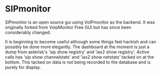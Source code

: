 SIPmonitor
==========

SIPmonitor is an open source gui using VoIPmonitor as the backend. It was originally forked from VoipMonitor Free GUI but has since been considerably changed.

It is beginning to become useful although some things feel hackish and can possibly be done more elegantly. The dashboard at the moment is just a dump from asterisk's 'sip show registry' and 'iax2 show registry'. Active calls has 'sip show channelstats' and 'iax2 show netstats' tacked on at the bottom. This tacked on data is not being recorded to the database and is purely for display.
